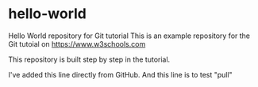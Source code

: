 # hello-world
Hello World repository for Git tutorial
This is an example repository for the Git tutoial on https://www.w3schools.com

This repository is built step by step in the tutorial.

I've added this line directly from GitHub.
And this line is to test "pull"   
